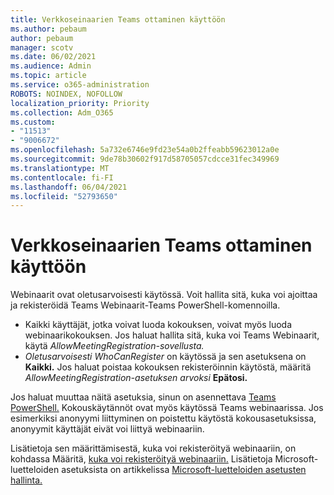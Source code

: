 ```yaml
---
title: Verkkoseinaarien Teams ottaminen käyttöön
ms.author: pebaum
author: pebaum
manager: scotv
ms.date: 06/02/2021
ms.audience: Admin
ms.topic: article
ms.service: o365-administration
ROBOTS: NOINDEX, NOFOLLOW
localization_priority: Priority
ms.collection: Adm_O365
ms.custom:
- "11513"
- "9006672"
ms.openlocfilehash: 5a732e6746e9fd23e54a0b2ffeabb59623012a0e
ms.sourcegitcommit: 9de78b30602f917d58705057cdcce31fec349969
ms.translationtype: MT
ms.contentlocale: fi-FI
ms.lasthandoff: 06/04/2021
ms.locfileid: "52793650"
---
```

# <a name="enable-teams-webinars"></a>Verkkoseinaarien Teams ottaminen käyttöön

Webinaarit ovat oletusarvoisesti käytössä. Voit hallita sitä, kuka voi ajoittaa ja rekisteröidä Teams Webinaarit-Teams PowerShell-komennoilla.

- Kaikki käyttäjät, jotka voivat luoda kokouksen, voivat myös luoda webinaarikokouksen. Jos haluat hallita sitä, kuka voi Teams Webinaarit, käytä *AllowMeetingRegistration-sovellusta.* 
- *Oletusarvoisesti WhoCanRegister* on käytössä ja sen asetuksena on **Kaikki.** Jos haluat poistaa kokouksen rekisteröinnin käytöstä, määritä *AllowMeetingRegistration-asetuksen arvoksi* **Epätosi.**

Jos haluat muuttaa näitä asetuksia, sinun on asennettava [Teams PowerShell.](/microsoftteams/teams-powershell-install) Kokouskäytännöt ovat myös käytössä Teams webinaarissa. Jos esimerkiksi anonyymi liittyminen on poistettu käytöstä kokousasetuksissa, anonyymit käyttäjät eivät voi liittyä webinaariin.

Lisätietoja sen määrittämisestä, kuka voi rekisteröityä webinaariin, on kohdassa Määritä, [kuka voi rekisteröityä webinaariin.](/microsoftteams/set-up-webinars?source=docs#configure-who-can-register-for-webinars) Lisätietoja Microsoft-luetteloiden asetuksista on artikkelissa [Microsoft-luetteloiden asetusten hallinta.](/sharepoint/control-lists)